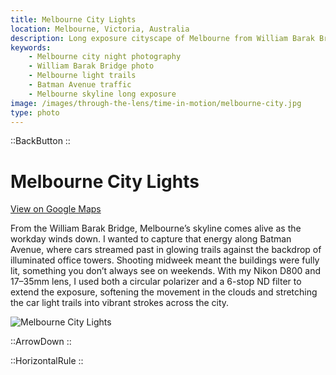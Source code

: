 ```yaml
---
title: Melbourne City Lights
location: Melbourne, Victoria, Australia
description: Long exposure cityscape of Melbourne from William Barak Bridge, capturing light trails and glowing towers in motion at dusk.
keywords:
    - Melbourne city night photography
    - William Barak Bridge photo
    - Melbourne light trails
    - Batman Avenue traffic
    - Melbourne skyline long exposure
image: /images/through-the-lens/time-in-motion/melbourne-city.jpg
type: photo
---
```


::BackButton
::

# Melbourne City Lights

<a href="https://maps.app.goo.gl/JEiT45fUFrwPg5qD8" target="_blank" rel="noopener noreferrer">View on Google Maps</a>

From the William Barak Bridge, Melbourne’s skyline comes alive as the workday winds down. I wanted to capture that energy along Batman Avenue, where cars streamed past in glowing trails against the backdrop of illuminated office towers. Shooting midweek meant the buildings were fully lit, something you don’t always see on weekends. With my Nikon D800 and 17–35mm lens, I used both a circular polarizer and a 6-stop ND filter to extend the exposure, softening the movement in the clouds and stretching the car light trails into vibrant strokes across the city.

![Melbourne City Lights](/images/through-the-lens/time-in-motion/melbourne-city.jpg)

<div class="mb-8"></div>

::ArrowDown
::

<div class="mb-8"></div>

::HorizontalRule
::
